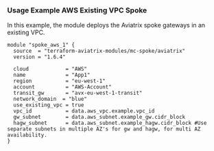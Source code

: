 ### Usage Example AWS Existing VPC Spoke

In this example, the module deploys the Aviatrix spoke gateways in an existing VPC.

```hcl
module "spoke_aws_1" {
  source  = "terraform-aviatrix-modules/mc-spoke/aviatrix"
  version = "1.6.4"

  cloud            = "AWS"
  name             = "App1"
  region           = "eu-west-1"
  account          = "AWS-Account"
  transit_gw       = "avx-eu-west-1-transit"
  network_domain  = "blue"
  use_existing_vpc = true
  vpc_id           = data.aws_vpc.example.vpc_id
  gw_subnet        = data.aws_subnet.example_gw.cidr_block
  hagw_subnet      = data.aws_subnet.example_hagw.cidr_block #Use separate subnets in multiple AZ's for gw and hagw, for multi AZ availability.
}
```
